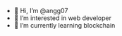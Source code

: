 - 👋 Hi, I’m @angg07
- 👀 I’m interested in web developer
- 🌱 I’m currently learning blockchain

<!---
angg07/angg07 is a ✨ special ✨ repository because its `README.md` (this file) appears on your GitHub profile.
You can click the Preview link to take a look at your changes.
--->
